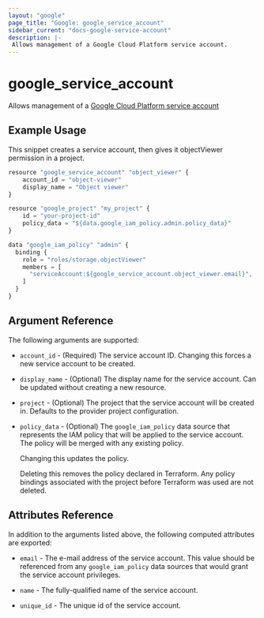 ```yaml
---
layout: "google"
page_title: "Google: google_service_account"
sidebar_current: "docs-google-service-account"
description: |-
 Allows management of a Google Cloud Platform service account.
---
```


# google\_service\_account

Allows management of a [Google Cloud Platform service account](https://cloud.google.com/compute/docs/access/service-accounts)

## Example Usage

This snippet creates a service account, then gives it objectViewer
permission in a project.

```js
resource "google_service_account" "object_viewer" {
    account_id = "object-viewer"
    display_name = "Object viewer"
}

resource "google_project" "my_project" {
    id = "your-project-id"
    policy_data = "${data.google_iam_policy.admin.policy_data}"
}

data "google_iam_policy" "admin" {
  binding {
    role = "roles/storage.objectViewer"
    members = [
      "serviceAccount:${google_service_account.object_viewer.email}",
    ]
  }
}
```

## Argument Reference

The following arguments are supported:

* `account_id` - (Required) The service account ID.
    Changing this forces a new service account to be created.

* `display_name` - (Optional) The display name for the service account.
    Can be updated without creating a new resource.

* `project` - (Optional) The project that the service account will be created in.
    Defaults to the provider project configuration.

* `policy_data` - (Optional) The `google_iam_policy` data source that represents
    the IAM policy that will be applied to the service account. The policy will be
    merged with any existing policy.

    Changing this updates the policy.

    Deleting this removes the policy declared in Terraform. Any policy bindings
    associated with the project before Terraform was used are not deleted.

## Attributes Reference

In addition to the arguments listed above, the following computed attributes are
exported:

* `email` - The e-mail address of the service account. This value
    should be referenced from any `google_iam_policy` data sources
    that would grant the service account privileges.

* `name` - The fully-qualified name of the service account.

* `unique_id` - The unique id of the service account.
